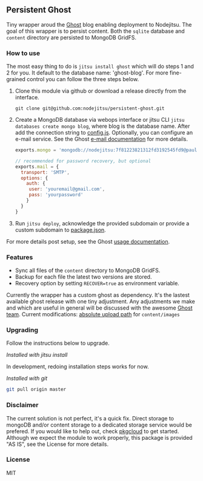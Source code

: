 ## Persistent Ghost
Tiny wrapper aroud the [Ghost] blog enabling deployment to Nodejitsu. The goal
of this wrapper is to persist content. Both the `sqlite` database and `content`
directory are persisted to MongoDB GridFS.

### How to use
The most easy thing to do is `jitsu install ghost` which will do steps 1 and 2
for you. It default to the database name: 'ghost-blog'. For more fine-grained
control you can follow the three steps below.

1. Clone this module via github or download a release directly from the interface.
   ```
   git clone git@github.com:nodejitsu/persistent-ghost.git
   ```
2. Create a MongoDB database via webops interface or jitsu CLI
   `jitsu databases create mongo blog`, where blog is the database name. After
   add the connection string to [config.js]. Optionally, you can configure an
   e-mail service. See the Ghost [e-mail documentation][docs] for more details.
   ```js
   exports.mongo = 'mongodb://nodejitsu:7f81223821312fd3192545fd9@paulo.mongohq.com:10051/nodejitsudb12238192';

   // recommended for password recovery, but optional
   exports.mail = {
     transport: 'SMTP',
     options: {
       auth: {
        user: 'youremail@gmail.com',
        pass: 'yourpassword'
       }
     }
   }
   ```
3. Run `jitsu deploy`, acknowledge the provided subdomain or provide a custom
   subdomain to [package.json].

For more details post setup, see the Ghost [usage documentation][usage].

### Features
- Sync all files of the `content` directory to MongoDB GridFS.
- Backup for each file the latest two versions are stored.
- Recovery option by setting `RECOVER=true` as environment variable.

Currently the wrapper has a custom ghost as dependency. It's the lastest available
ghost release with one tiny adjustment. Any adjustments we make and which are useful
in general will be discussed with the awesome [Ghost team][about].
Current modifications: [absolute upload path][commit] for `content/images`

[commit]: https://github.com/Swaagie/ghost/commit/e1a7b8b6472f63aabe6edcd0c63559c74b499b63

### Upgrading

Follow the instructions below to upgrade.

*Installed with jitsu install*

In development, redoing installation steps works for now.

*Installed with git*

```bash
git pull origin master
```

### Disclaimer
The current solution is not perfect, it's a quick fix. Direct storage to mongoDB
and/or content storage to a dedicated storage service would be prefered. If you
would like to help out, check [pkgcloud] to get started. Although we expect the
module to work properly, this package is provided "AS IS", see the License for
more details.

### License

MIT

[usage]: http://docs.ghost.org/usage/
[package.json]: https://github.com/nodejitsu/persistent-ghost/blob/master/package.json
[pkgcloud]: https://github.com/nodejitsu/pkgcloud
[Ghost]: https://ghost.org/
[docs]: http://docs.ghost.org/mail/
[config.js]: https://github.com/nodejitsu/persistent-ghost/blob/master/config/index.js
[about]: https://ghost.org/about/
